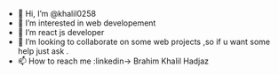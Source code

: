 - 👋 Hi, I’m @khalil0258
- 👀 I’m interested in web developement 
- 🌱 I’m  react js developer 
- 💞️ I’m looking to collaborate on some web projects ,so if u want some help just ask .
- 📫 How to reach me :linkedin-> Brahim Khalil Hadjaz

<!---
khalil0258/khalil0258 is a ✨ special ✨ repository because its `README.md` (this file) appears on your GitHub profile.
You can click the Preview link to take a look at your changes.
--->
